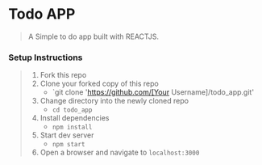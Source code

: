 # Todo APP

> A Simple to do app built with REACTJS.

### Setup Instructions

> 1. Fork this repo
> 1. Clone your forked copy of this repo
>    - `git clone 'https://github.com/[Your Username]/todo_app.git'
> 1. Change directory into the newly cloned repo
>    - `cd todo_app`
> 1. Install dependencies 
>    - `npm install`
> 1. Start dev server
>    - `npm start`
> 1. Open a browser and navigate to `localhost:3000` 